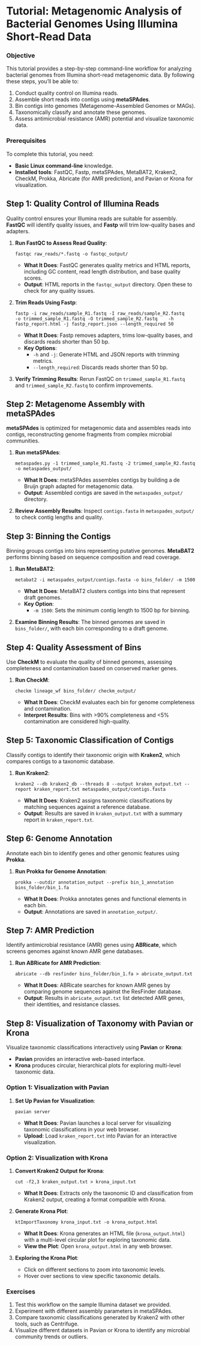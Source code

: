 # Tutorial: Metagenomic Analysis of Bacterial Genomes Using Illumina Short-Read Data

### Objective
This tutorial provides a step-by-step command-line workflow for analyzing bacterial genomes from Illumina short-read metagenomic data. By following these steps, you’ll be able to:
1. Conduct quality control on Illumina reads.
2. Assemble short reads into contigs using **metaSPAdes**.
3. Bin contigs into genomes (Metagenome-Assembled Genomes or MAGs).
4. Taxonomically classify and annotate these genomes.
5. Assess antimicrobial resistance (AMR) potential and visualize taxonomic data.

### Prerequisites
To complete this tutorial, you need:
- **Basic Linux command-line** knowledge.
- **Installed tools**: FastQC, Fastp, metaSPAdes, MetaBAT2, Kraken2, CheckM, Prokka, Abricate (for AMR prediction), and Pavian or Krona for visualization.

## Step 1: Quality Control of Illumina Reads

 
Quality control ensures your Illumina reads are suitable for assembly. **FastQC** will identify quality issues, and **Fastp** will trim low-quality bases and adapters.

 

1. **Run FastQC to Assess Read Quality**:
   ``` 
   fastqc raw_reads/*.fastq -o fastqc_output/
   ```

   - **What It Does**: FastQC generates quality metrics and HTML reports, including GC content, read length distribution, and base quality scores.
   - **Output**: HTML reports in the `fastqc_output` directory. Open these to check for any quality issues.

2. **Trim Reads Using Fastp**:
   ``` 
   fastp -i raw_reads/sample_R1.fastq -I raw_reads/sample_R2.fastq    -o trimmed_sample_R1.fastq -O trimmed_sample_R2.fastq    -h fastp_report.html -j fastp_report.json --length_required 50
   ```

   - **What It Does**: Fastp removes adapters, trims low-quality bases, and discards reads shorter than 50 bp.
   - **Key Options**:
     - `-h` and `-j`: Generate HTML and JSON reports with trimming metrics.
     - `--length_required`: Discards reads shorter than 50 bp.

3. **Verify Trimming Results**:
   Rerun FastQC on `trimmed_sample_R1.fastq` and `trimmed_sample_R2.fastq` to confirm improvements.


## Step 2: Metagenome Assembly with metaSPAdes

 
**metaSPAdes** is optimized for metagenomic data and assembles reads into contigs, reconstructing genome fragments from complex microbial communities.

 

1. **Run metaSPAdes**:
   ``` 
   metaspades.py -1 trimmed_sample_R1.fastq -2 trimmed_sample_R2.fastq    -o metaspades_output/
   ```

   - **What It Does**: metaSPAdes assembles contigs by building a de Bruijn graph adapted for metagenomic data.
   - **Output**: Assembled contigs are saved in the `metaspades_output/` directory.

2. **Review Assembly Results**:
   Inspect `contigs.fasta` in `metaspades_output/` to check contig lengths and quality.


## Step 3: Binning the Contigs

 
Binning groups contigs into bins representing putative genomes. **MetaBAT2** performs binning based on sequence composition and read coverage.

 

1. **Run MetaBAT2**:
   ``` 
   metabat2 -i metaspades_output/contigs.fasta -o bins_folder/ -m 1500
   ```

   - **What It Does**: MetaBAT2 clusters contigs into bins that represent draft genomes.
   - **Key Option**:
     - `-m 1500`: Sets the minimum contig length to 1500 bp for binning.

2. **Examine Binning Results**:
   The binned genomes are saved in `bins_folder/`, with each bin corresponding to a draft genome.



## Step 4: Quality Assessment of Bins

 
Use **CheckM** to evaluate the quality of binned genomes, assessing completeness and contamination based on conserved marker genes.


1. **Run CheckM**:
   ``` 
   checkm lineage_wf bins_folder/ checkm_output/
   ```

   - **What It Does**: CheckM evaluates each bin for genome completeness and contamination.
   - **Interpret Results**: Bins with >90% completeness and <5% contamination are considered high-quality.


## Step 5: Taxonomic Classification of Contigs

 
Classify contigs to identify their taxonomic origin with **Kraken2**, which compares contigs to a taxonomic database.

 

1. **Run Kraken2**:
   ``` 
   kraken2 --db kraken2_db --threads 8 --output kraken_output.txt --report kraken_report.txt metaspades_output/contigs.fasta
   ```

   - **What It Does**: Kraken2 assigns taxonomic classifications by matching sequences against a reference database.
   - **Output**: Results are saved in `kraken_output.txt` with a summary report in `kraken_report.txt`.



## Step 6: Genome Annotation

 
Annotate each bin to identify genes and other genomic features using **Prokka**.

 

1. **Run Prokka for Genome Annotation**:
   ``` 
   prokka --outdir annotation_output --prefix bin_1_annotation bins_folder/bin_1.fa
   ```

   - **What It Does**: Prokka annotates genes and functional elements in each bin.
   - **Output**: Annotations are saved in `annotation_output/`.



## Step 7: AMR Prediction

 
Identify antimicrobial resistance (AMR) genes using **ABRicate**, which screens genomes against known AMR gene databases.

 

1. **Run ABRicate for AMR Prediction**:
   ``` 
   abricate --db resfinder bins_folder/bin_1.fa > abricate_output.txt
   ```

   - **What It Does**: ABRicate searches for known AMR genes by comparing genome sequences against the ResFinder database.
   - **Output**: Results in `abricate_output.txt` list detected AMR genes, their identities, and resistance classes.



## Step 8: Visualization of Taxonomy with Pavian or Krona

 
Visualize taxonomic classifications interactively using **Pavian** or **Krona**:

- **Pavian** provides an interactive web-based interface.
- **Krona** produces circular, hierarchical plots for exploring multi-level taxonomic data.

### Option 1: Visualization with Pavian

1. **Set Up Pavian for Visualization**:
   ``` 
   pavian server
   ```

   - **What It Does**: Pavian launches a local server for visualizing taxonomic classifications in your web browser.
   - **Upload**: Load `kraken_report.txt` into Pavian for an interactive visualization.

### Option 2: Visualization with Krona

1. **Convert Kraken2 Output for Krona**:
   ``` 
   cut -f2,3 kraken_output.txt > krona_input.txt
   ```

   - **What It Does**: Extracts only the taxonomic ID and classification from Kraken2 output, creating a format compatible with Krona.

2. **Generate Krona Plot**:
   ``` 
   ktImportTaxonomy krona_input.txt -o krona_output.html
   ```

   - **What It Does**: Krona generates an HTML file (`krona_output.html`) with a multi-level circular plot for exploring taxonomic data.
   - **View the Plot**: Open `krona_output.html` in any web browser.

3. **Exploring the Krona Plot**:
   - Click on different sections to zoom into taxonomic levels.
   - Hover over sections to view specific taxonomic details.




### Exercises
1. Test this workflow on the sample Illumina dataset we provided.
2. Experiment with different assembly parameters in metaSPAdes.
3. Compare taxonomic classifications generated by Kraken2 with other tools, such as Centrifuge.
4. Visualize different datasets in Pavian or Krona to identify any microbial community trends or outliers.



